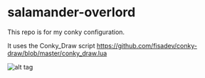 # salamander-overlord

This repo is for my conky configuration.

It uses the Conky_Draw script https://github.com/fisadev/conky-draw/blob/master/conky_draw.lua

![alt tag](https://raw.githubusercontent.com/username/projectname/branch/path/to/example.png)
